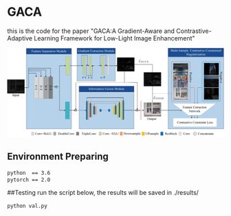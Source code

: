 # GACA
this is the code for the paper "GACA:A Gradient-Aware and Contrastive-Adaptive
Learning Framework for Low-Light Image Enhancement"

<img src="read/fig2.jpg">

## Environment Preparing

```
python  == 3.6
pytorch == 2.0
```


##Testing
run the script below, the results will be saved in ./results/
```
python val.py 
```

